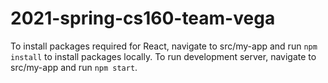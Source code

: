# 2021-spring-cs160-team-vega

To install packages required for React, navigate to src/my-app and run `npm install` to install packages locally. 
To run development server, navigate to src/my-app and run `npm start`. 
